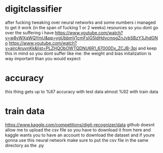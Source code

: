 # digitclassifier
after fucking tweaking over neural networks and some numbers i managed to get it work (in the span of fucking 1 or 2 weeks)
resources so you dont go over the suffering i have
https://www.youtube.com/watch?v=w8yWXqWQYmU&pp=ygUbbmV1cmFsIG5ldHdvcmsgZnJvbSBzY3JhdGNo
https://www.youtube.com/watch?v=aircAruvnKk&list=PLZHQObOWTQDNU6R1_67000Dx_ZCJB-3pi
and keep this in mind so you dont suffer like me: the weight and bias initalization is way important than you would expect

# accuracy
this thing gets up to %87 accuracy with test data
almost %92 with train data

# train data
https://www.kaggle.com/competitions/digit-recognizer/data
github doesnt allow me to upload the csv file so you have to download it from here
and kaggle wants you to have an account to download the dataset
and if youre gonna use this neural network make sure to put the csv file in the same directory as the .py
